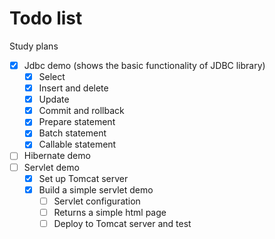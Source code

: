# Todo list
Study plans
- [x] Jdbc demo (shows the basic functionality of JDBC library)
  - [x] Select
  - [x] Insert and delete
  - [x] Update
  - [x] Commit and rollback
  - [x] Prepare statement
  - [x] Batch statement 
  - [x] Callable statement
- [ ] Hibernate demo
- [ ] Servlet demo
  - [x] Set up Tomcat server
  - [x] Build a simple servlet demo
    - [ ] Servlet configuration
    - [ ] Returns a simple html page
    - [ ] Deploy to Tomcat server and test